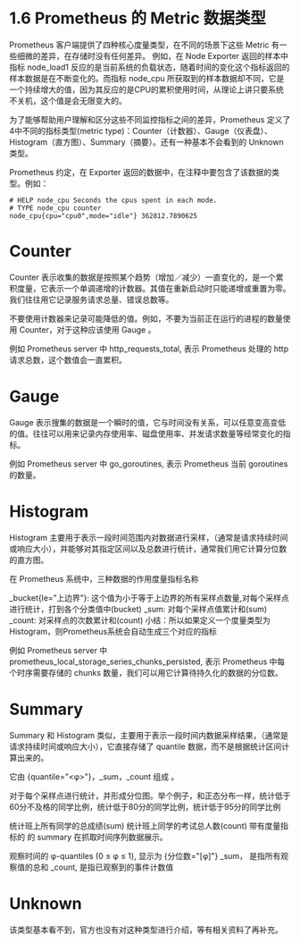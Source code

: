 # 1.6 Prometheus 的 Metric 数据类型


Prometheus 客户端提供了四种核心度量类型，在不同的场景下这些 Metric 有一些细微的差异，在存储时没有任何差异。 例如，在 Node Exporter 返回的样本中指标 node_load1 反应的是当前系统的负载状态，随着时间的变化这个指标返回的样本数据是在不断变化的。而指标 node_cpu 所获取到的样本数据却不同，它是一个持续增大的值，因为其反应的是CPU的累积使用时间，从理论上讲只要系统不关机，这个值是会无限变大的。

为了能够帮助用户理解和区分这些不同监控指标之间的差异，Prometheus 定义了4中不同的指标类型(metric type)：Counter（计数器）、Gauge（仪表盘）、Histogram（直方图）、Summary（摘要）。还有一种基本不会看到的 Unknown 类型。

Prometheus 约定，在 Exporter 返回的数据中，在注释中要包含了该数据的类型。例如：

```
# HELP node_cpu Seconds the cpus spent in each mode.
# TYPE node_cpu counter
node_cpu{cpu="cpu0",mode="idle"} 362812.7890625
```


# Counter

Counter 表示收集的数据是按照某个趋势（增加／减少）一直变化的，是一个累积度量，它表示一个单调递增的计数器。其值在重新启动时只能递增或重置为零。我们往往用它记录服务请求总量、错误总数等。

不要使用计数器来记录可能降低的值。例如，不要为当前正在运行的进程的数量使用 Counter，对于这种应该使用 Gauge 。

例如 Prometheus server 中 http_requests_total, 表示 Prometheus 处理的 http 请求总数，这个数值会一直累积。

# Gauge

Gauge 表示搜集的数据是一个瞬时的值，它与时间没有关系，可以任意变高变低的值。往往可以用来记录内存使用率、磁盘使用率、并发请求数量等经常变化的指标。


例如 Prometheus server 中 go_goroutines, 表示 Prometheus 当前 goroutines 的数量。

# Histogram

Histogram 主要用于表示一段时间范围内对数据进行采样，（通常是请求持续时间或响应大小），并能够对其指定区间以及总数进行统计，通常我们用它计算分位数的直方图。

在 Prometheus 系统中，三种数据的作用度量指标名称

<basename>_bucket{le=”上边界”}: 这个值为小于等于上边界的所有采样点数量,对每个采样点进行统计，打到各个分类值中(bucket)
<basename>_sum: 对每个采样点值累计和(sum)
<basename>_count: 对采样点的次数累计和(count)
小结：所以如果定义一个度量类型为Histogram，则Prometheus系统会自动生成三个对应的指标

例如 Prometheus server 中 prometheus_local_storage_series_chunks_persisted, 表示 Prometheus 中每个时序需要存储的 chunks 数量，我们可以用它计算待持久化的数据的分位数。

# Summary

Summary 和 Histogram 类似，主要用于表示一段时间内数据采样结果，（通常是请求持续时间或响应大小），它直接存储了 quantile 数据，而不是根据统计区间计算出来的。

它由 <basename>{quantile="<φ>"}，<basename>_sum，<basename>_count 组成 。

对于每个采样点进行统计，并形成分位图。举个例子，和正态分布一样，统计低于60分不及格的同学比例，统计低于80分的同学比例，统计低于95分的同学比例

统计班上所有同学的总成绩(sum)
统计班上同学的考试总人数(count)
带有度量指标的 <basename> 的 summary 在抓取时间序列数据展示。

观察时间的 φ-quantiles (0 ≤ φ ≤ 1), 显示为 <basename>{分位数="[φ]"}
<basename>_sum， 是指所有观察值的总和
<basename>_count, 是指已观察到的事件计数值


# Unknown

该类型基本看不到，官方也没有对这种类型进行介绍，等有相关资料了再补充。







